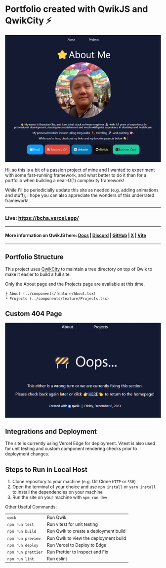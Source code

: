 # Portfolio created with QwikJS and QwikCity ⚡️

<img src="./src/media/qwiksite-1.png" alt="About Me page preview using QwikJS layout" />

Hi, so this is a bit of a passion project of mine and I wanted to experiment with some fast-running framework, and what better to do it than for a portfolio when building a near-O(1) complexity framework!

While I'll be periodicially update this site as needed (e.g. adding animations and stuff), I hope you can also appreciate the wonders of this underrated framework!

---

### Live: https://bcha.vercel.app/

---

#### More information on QwikJS here: [Docs](https://qwik.builder.io/) | [Discord](https://qwik.builder.io/chat) | [GitHub](https://github.com/BuilderIO/qwik) | [X](https://twitter.com/QwikDev) | [Vite](https://vitejs.dev/)

---

## Portfolio Structure

This project uses [QwikCity](https://qwik.builder.io/qwikcity/overview/) to maintain a tree directory on top of Qwik to make it easier to build a full site.

Only the About page and the Projects page are available at this time.

<!-- TO BE ADDED IN THE FUTURE: The layout will vary between mobile and tablet/desktop views above 768px. -->

```
├ About (../components/feature/About.tsx)
└ Projects (../components/feature/Projects.tsx)
```

## Custom 404 Page

<img src="./src/media/404.png" alt="Custom 404 page with a construction emoji in the header and a 'click here' link to redirect to home page" />

## Integrations and Deployment

The site is currently using Vercel Edge for deployment.
Vitest is also used for unit testing and custom component rendering checks prior to deployment changes.

## Steps to Run in Local Host

1. Clone repository to your machine (e.g. Git Clone `HTTP` or `SSH`)
2. Open the terminal of your choice and use `npm install` or `yarn install` to install the dependencies on your machine
3. Run the site on your machine with `npm run dev`

Other Useful Commands:

|                    |                                       |
| ------------------ | ------------------------------------- |
| `qwik`             | Run Qwik                              |
| `npm run test`     | Run vitest for unit testing           |
| `npm run build`    | Run Qwik to create a deployment build |
| `npm run preview`  | Run Qwik to view the deployment build |
| `npm run deploy`   | Run Vercel to Deploy to Edge          |
| `npm run prettier` | Run Prettier to Inspect and Fix       |
| `npm run lint`     | Run eslint                            |
